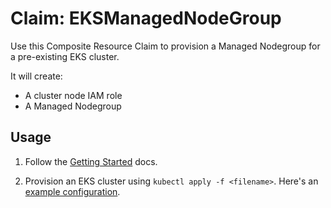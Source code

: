 # Claim: EKSManagedNodeGroup

Use this Composite Resource Claim to provision a Managed Nodegroup for a pre-existing EKS cluster.

It will create:

- A cluster node IAM role
- A Managed Nodegroup

## Usage

1. Follow the [Getting Started](../../README.md#getting-started) docs.

1. Provision an EKS cluster using `kubectl apply -f <filename>`. Here's an [example configuration](../../claim-examples/eks-cluster-with-managed-nodegroup.yaml).
